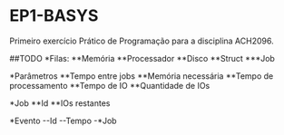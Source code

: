 # EP1-BASYS
Primeiro exercício Prático de Programação para a disciplina ACH2096.

##TODO
*Filas:
	**Memória
	**Processador
	**Disco
	**Struct
		***Job
		
*Parâmetros
	**Tempo entre jobs
	**Memória necessária
	**Tempo de processamento
	**Tempo de IO
	**Quantidade de IOs

*Job
	**Id
	**IOs restantes

*Evento
	--Id
	--Tempo
	-*Job	
